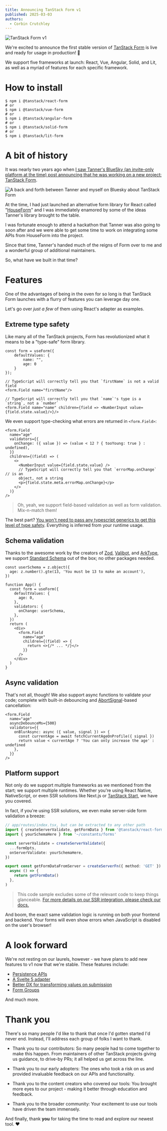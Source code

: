 ```yaml
---
title: Announcing TanStack Form v1
published: 2025-03-03
authors:
  - Corbin Crutchley
---
```


![TanStack Form v1](/blog-assets/announcing-tanstack-form-v1/form_header.png)

We're excited to announce the first stable version of [TanStack Form](/form/v1) is live and ready for usage in production! 🥳

We support five frameworks at launch: React, Vue, Angular, Solid, and Lit, as well as a myriad of features for each specific framework.

# How to install

```shell
$ npm i @tanstack/react-form
# or
$ npm i @tanstack/vue-form
# or
$ npm i @tanstack/angular-form
# or
$ npm i @tanstack/solid-form
# or
$ npm i @tanstack/lit-form
```

# A bit of history

It was nearly two years ago when [I saw Tanner's BlueSky (an invite-only platform at the time) post announcing that he was working on a new project: TanStack Form](https://bsky.app/profile/tannerlinsley.com/post/3ju5z473w5525).

![A back and forth between Tanner and myself on Bluesky about TanStack Form](/blog-assets/announcing-tanstack-form-v1/tanstack_form_bluesky_announce.png)

At the time, I had just launched an alternative form library for React called "[HouseForm](https://web.archive.org/web/20240101000000*/houseform.dev)" and I was immediately enamored by some of the ideas Tanner's library brought to the table.

I was fortunate enough to attend a hackathon that Tanner was also going to soon after and we were able to get some time to work on integrating some APIs from HouseForm into the project.

Since that time, Tanner's handed much of the reigns of Form over to me and a wonderful group of additional maintainers.

So, what have we built in that time?

# Features

One of the advantages of being in the oven for so long is that TanStack Form launches with a flurry of features you can leverage day one.

Let's go over _just a few_ of them using React's adapter as examples.

## Extreme type safety

Like many all of the TanStack projects, Form has revolutionized what it means to be a "type-safe" form library.

```tsx
const form = useForm({
	defaultValues: {
        name: "",
        age: 0
    }
});

// TypeScript will correctly tell you that `firstName` is not a valid field
<form.Field name="firstName"/>

// TypeScript will correctly tell you that `name`'s type is a `string`, not a `number`
<form.Field name="name" children={field => <NumberInput value={field.state.value}/>}/>
```

We even support type-checking what errors are returned in `<form.Field>`:

```tsx
<form.Field
  name="age"
  validators={{
    onChange: ({ value }) => (value < 12 ? { tooYoung: true } : undefined),
  }}
  children={(field) => (
    <>
      <NumberInput value={field.state.value} />
      // TypeScript will correctly tell you that `errorMap.onChange` // is an
      object, not a string
      <p>{field.state.meta.errorMap.onChange}</p>
    </>
  )}
/>
```

> Oh, yeah, we support field-based validation as well as form validation. Mix-n-match them!

The best part? [You won't need to pass any typescript generics to get this level of type safety](/form/latest/docs/philosophy#generics-are-grim). Everything is inferred from your runtime usage.

## Schema validation

Thanks to the awesome work by the creators of [Zod](http://zod.dev/), [Valibot](https://valibot.dev), and [ArkType](https://arktype.io/), we support [Standard Schema](https://github.com/standard-schema/standard-schema) out of the box; no other packages needed.

```tsx
const userSchema = z.object({
  age: z.number().gte(13, 'You must be 13 to make an account'),
})

function App() {
  const form = useForm({
    defaultValues: {
      age: 0,
    },
    validators: {
      onChange: userSchema,
    },
  })
  return (
    <div>
      <form.Field
        name="age"
        children={(field) => {
          return <>{/* ... */}</>
        }}
      />
    </div>
  )
}
```

## Async validation

That's not all, though! We also support async functions to validate your code; complete with built-in debouncing and [AbortSignal](https://developer.mozilla.org/en-US/docs/Web/API/AbortSignal)-based cancellation:

```tsx
<form.Field
  name="age"
  asyncDebounceMs={500}
  validators={{
    onBlurAsync: async ({ value, signal }) => {
      const currentAge = await fetchCurrentAgeOnProfile({ signal })
      return value < currentAge ? 'You can only increase the age' : undefined
    },
  }}
/>
```

## Platform support

Not only do we support multiple frameworks as we mentioned from the start; we support multiple runtimes. Whether you're using React Native, NativeScript, or even SSR solutions like Next.js or [TanStack Start](/start), we have you covered.

In fact, if you're using SSR solutions, we even make server-side form validation a breeze:

```typescript
// app/routes/index.tsx, but can be extracted to any other path
import { createServerValidate, getFormData } from '@tanstack/react-form/start'
import { yourSchemaHere } from '~/constants/forms'

const serverValidate = createServerValidate({
  ...formOpts,
  onServerValidate: yourSchemaHere,
})

export const getFormDataFromServer = createServerFn({ method: 'GET' }).handler(
  async () => {
    return getFormData()
  },
)
```

> This code sample excludes some of the relevant code to keep things glanceable. [For more details on our SSR integration, please check our docs.](/form/latest/docs/framework/react/guides/ssr)

And boom, the exact same validation logic is running on both your frontend and backend. Your forms will even show errors when JavaScript is disabled on the user's browser!

# A look forward

We're not resting on our laurels, however - we have plans to add new features to v1 now that we're stable. These features include:

- [Persistence APIs](https://github.com/TanStack/form/pull/561)
- [A Svelte 5 adapter](https://github.com/TanStack/form/issues/516)
- [Better DX for transforming values on submission](https://github.com/TanStack/form/issues/418)
- [Form Groups](https://github.com/TanStack/form/issues/419)

And much more.

# Thank **you**

There's so many people I'd like to thank that once I'd gotten started I'd never end. Instead, I'll address each group of folks I want to thank.

- Thank you to our contributors: So many people had to come together to make this happen. From maintainers of other TanStack projects giving us guidance, to drive-by PRs; it all helped us get across the line.

- Thank you to our early adopters: The ones who took a risk on us and provided invaluable feedback on our APIs and functionality.
- Thank you to the content creators who covered our tools: You brought more eyes to our project - making it better through education and feedback.
- Thank you to the broader community: Your excitement to use our tools have driven the team immensely.

And finally, thank **you** for taking the time to read and explore our newest tool. ❤️
